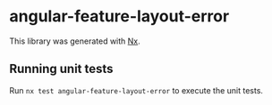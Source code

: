 # angular-feature-layout-error

This library was generated with [Nx](https://nx.dev).

## Running unit tests

Run `nx test angular-feature-layout-error` to execute the unit tests.
